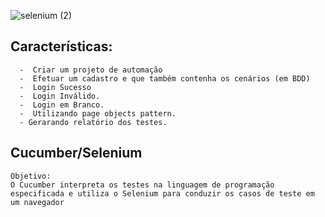 ![selenium (2)](https://user-images.githubusercontent.com/20347604/82461971-609c1a80-9a91-11ea-9092-0ad798e0e9be.jpg)


## Características: 
  	  -  Criar um projeto de automação 
	  -  Efetuar um cadastro e que também contenha os cenários (em BDD)
	  -  Login Sucesso
	  -  Login Inválido. 
	  -  Login em Branco.
	  -  Utilizando page objects pattern.
	  - Gerarando relatório dos testes.

## Cucumber/Selenium 

	Objetivo:
	O Cucumber interpreta os testes na linguagem de programação especificada e utiliza o Selenium para conduzir os casos de teste em um navegador
